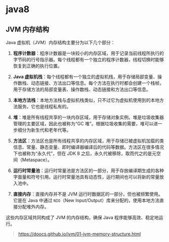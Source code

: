 # java8

## JVM 内存结构

<!-- notecardId: 1735050991861 -->

Java 虚拟机（JVM）内存结构主要分为以下几个部分：

1. **程序计数器**：程序计数器是一块较小的内存区域，用于记录当前线程所执行的字节码的行号指示器。每个线程都有一个独立的程序计数器，线程切换时能够恢复到正确的执行位置。

2. **Java 虚拟机栈**：每个线程都有一个独立的虚拟机栈，用于存储局部变量、操作数栈、动态链接、方法出口等信息。每个方法在执行时都会创建一个栈帧，用于存储方法的局部变量表、操作数栈、动态链接和方法出口等信息。

3. **本地方法栈**：本地方法栈与虚拟机栈类似，只不过它为虚拟机使用到的本地方法服务。它也是线程私有的。

4. **堆**：堆是所有线程共享的一块内存区域，用于存储对象实例。堆是垃圾收集器管理的主要区域，因此也被称为“GC 堆”。根据垃圾收集的需要，堆可以进一步细分为新生代和老年代等。

5. **方法区**：方法区也是所有线程共享的内存区域，用于存储已被虚拟机加载的类信息、常量、静态变量、即时编译器编译后的代码等数据。方法区在很多情况下也被称为“永久代”，但在 JDK 8 之后，永久代被移除，取而代之的是元空间（Metaspace）。

6. **运行时常量池**：运行时常量池是方法区的一部分，用于存放编译期生成的各种字面量和符号引用。运行时常量池具有动态性，运行期间也可以将新的常量放入池中。

7. **直接内存**：直接内存并不是 JVM 运行时数据区的一部分，但也被频繁使用。它是在 Java 中通过 `NIO`（New Input/Output）库来分配的，使用本地方法直接分配堆外内存。

这些内存区域共同构成了 JVM 的内存结构，确保 Java 程序能够高效、稳定地运行。

> <https://doocs.github.io/jvm/01-jvm-memory-structure.html>
